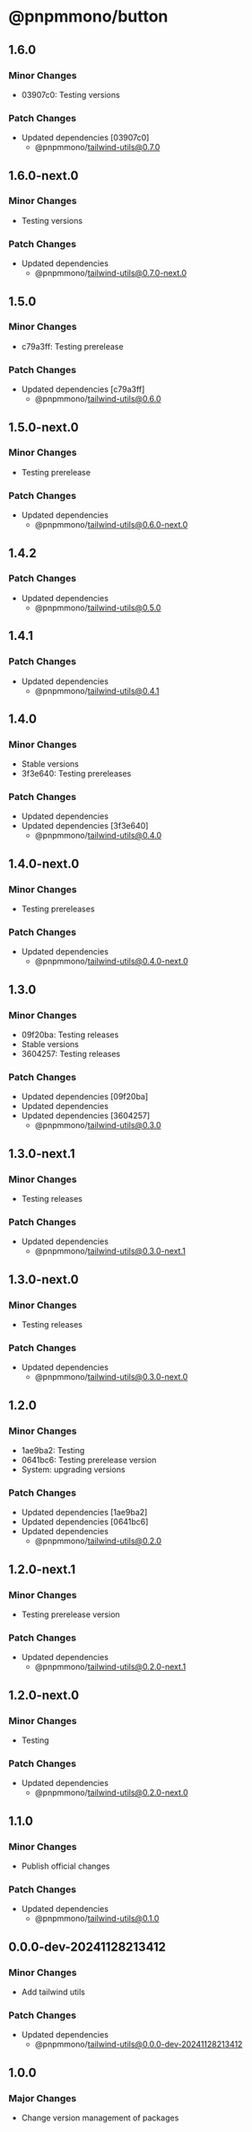 # @pnpmmono/button

## 1.6.0

### Minor Changes

- 03907c0: Testing versions

### Patch Changes

- Updated dependencies [03907c0]
  - @pnpmmono/tailwind-utils@0.7.0

## 1.6.0-next.0

### Minor Changes

- Testing versions

### Patch Changes

- Updated dependencies
  - @pnpmmono/tailwind-utils@0.7.0-next.0

## 1.5.0

### Minor Changes

- c79a3ff: Testing prerelease

### Patch Changes

- Updated dependencies [c79a3ff]
  - @pnpmmono/tailwind-utils@0.6.0

## 1.5.0-next.0

### Minor Changes

- Testing prerelease

### Patch Changes

- Updated dependencies
  - @pnpmmono/tailwind-utils@0.6.0-next.0

## 1.4.2

### Patch Changes

- Updated dependencies
  - @pnpmmono/tailwind-utils@0.5.0

## 1.4.1

### Patch Changes

- Updated dependencies
  - @pnpmmono/tailwind-utils@0.4.1

## 1.4.0

### Minor Changes

- Stable versions
- 3f3e640: Testing prereleases

### Patch Changes

- Updated dependencies
- Updated dependencies [3f3e640]
  - @pnpmmono/tailwind-utils@0.4.0

## 1.4.0-next.0

### Minor Changes

- Testing prereleases

### Patch Changes

- Updated dependencies
  - @pnpmmono/tailwind-utils@0.4.0-next.0

## 1.3.0

### Minor Changes

- 09f20ba: Testing releases
- Stable versions
- 3604257: Testing releases

### Patch Changes

- Updated dependencies [09f20ba]
- Updated dependencies
- Updated dependencies [3604257]
  - @pnpmmono/tailwind-utils@0.3.0

## 1.3.0-next.1

### Minor Changes

- Testing releases

### Patch Changes

- Updated dependencies
  - @pnpmmono/tailwind-utils@0.3.0-next.1

## 1.3.0-next.0

### Minor Changes

- Testing releases

### Patch Changes

- Updated dependencies
  - @pnpmmono/tailwind-utils@0.3.0-next.0

## 1.2.0

### Minor Changes

- 1ae9ba2: Testing
- 0641bc6: Testing prerelease version
- System: upgrading versions

### Patch Changes

- Updated dependencies [1ae9ba2]
- Updated dependencies [0641bc6]
- Updated dependencies
  - @pnpmmono/tailwind-utils@0.2.0

## 1.2.0-next.1

### Minor Changes

- Testing prerelease version

### Patch Changes

- Updated dependencies
  - @pnpmmono/tailwind-utils@0.2.0-next.1

## 1.2.0-next.0

### Minor Changes

- Testing

### Patch Changes

- Updated dependencies
  - @pnpmmono/tailwind-utils@0.2.0-next.0

## 1.1.0

### Minor Changes

- Publish official changes

### Patch Changes

- Updated dependencies
  - @pnpmmono/tailwind-utils@0.1.0

## 0.0.0-dev-20241128213412

### Minor Changes

- Add tailwind utils

### Patch Changes

- Updated dependencies
  - @pnpmmono/tailwind-utils@0.0.0-dev-20241128213412

## 1.0.0

### Major Changes

- Change version management of packages
